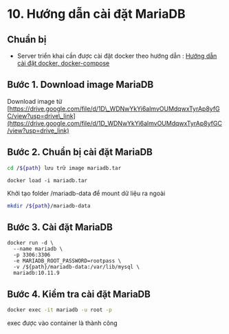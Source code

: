 # 10. Hướng dẫn cài đặt MariaDB

## Chuẩn bị&#x20;

* Server triển khai cần được cài đặt docker  theo hướng dẫn : [Hướng dẫn cài đặt docker, docker-compose](5.-cai-dat-docker-docker-compose.md)

## Bước 1. Download image MariaDB

Download image từ [https://drive.google.com/file/d/1D\_WDNwYkYi6almvOUMdqwxTyrAp8yfGC/view?usp=drive\_link](https://drive.google.com/file/d/1D_WDNwYkYi6almvOUMdqwxTyrAp8yfGC/view?usp=drive_link)

## Bước 2. Chuẩn bị cài đặt MariaDB

```sh
cd /${path} lưu trữ image mariadb.tar 
```

```shell
docker load -i mariadb.tar
```

Khởi tạo folder /mariadb-data để mount dữ liệu ra ngoài

```sh
mkdir /${path}/mariadb-data
```

## Bước 3. Cài đặt MariaDB

```
docker run -d \
  --name mariadb \
  -p 3306:3306
  -e MARIADB_ROOT_PASSWORD=rootpass \
  -v /${path}/mariadb-data:/var/lib/mysql \
  mariadb:10.11.9
```

## Bước 4. Kiểm tra cài đặt MariaDB&#x20;

```sh
docker exec -it mariadb -u root -p
```

exec được vào container là thành công&#x20;

